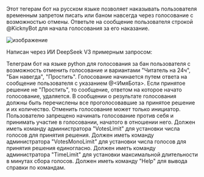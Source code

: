Этот тегерам бот на русском языке позволяет наказывать пользователя временным запретом писать или баном навсегда через голосование с возможностью отмены.
Ответьте на сообщение пользователя строкой @KicknyBot для начала голосования за его наказание.

![изображение](https://github.com/user-attachments/assets/97306939-1176-4352-9332-c4c5decb25bb)

Написан через ИИ DeepSeek V3 примерным запросом:

Телеграм бот на языке python для голосования за бан пользователя с возможность отменить голосование и вариантами "Читатель на 24ч", "Бан навегда", "Простить".
Голосование начинается путем ответа на сообщение пользователя с указанием @<ИмяБота>. Если принятое решение не "Простить", то сообщение, ответом на которое начато голосование, удаляется.
В сообщении о результате голосования должны быть перечислены все проголосовавшие за принятое решение и их количество.
Отменить голосование может только инициатор. Пользователю запрещено начинать голосование против себя и принимать участие в голосовании, начатого в отношении него.
Должен иметь команду администратора "VotesLimit" для установки числа голосов для принятия решения. 
Должен иметь команду администратора "VotesMonoLimit" для установки числа голосов для принятия решения единогласно.
Должен иметь команду администратора "TimeLimit" для установки максимальной длительности в минутах сбора голосов.
Должен иметь команду "Help" для вывода справки по командам.

